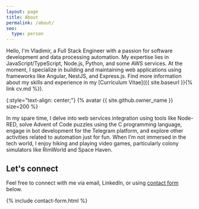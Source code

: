 ```yaml
---
layout: page
title: About
permalink: /about/
seo:
  type: person
---
```


Hello, I'm Vladimir, a Full Stack Engineer with a passion for software development and data processing automation. My expertise lies in JavaScript/TypeScript, Node.js, Python, and some AWS services. At the moment, I specialize in building and maintaining web applications using frameworks like Angular, NestJS, and Express.js. Find more information about my skills and experience in my [Curriculum Vitae]({{ site.baseurl }}{% link cv.md %}).

{:style="text-align: center;"}
{% avatar {{ site.github.owner_name }} size=200 %}

In my spare time, I delve into web services integration using tools like Node-RED, solve Advent of Code puzzles using the C programming language, engage in bot development for the Telegram platform, and explore other activities related to automation just for fun. When I'm not immersed in the tech world, I enjoy hiking and playing video games, particularly colony simulators like RimWorld and Space Haven.

## Let's connect

Feel free to connect with me via email, LinkedIn, or using [contact form](#contact) below.

{% include contact-form.html %}
